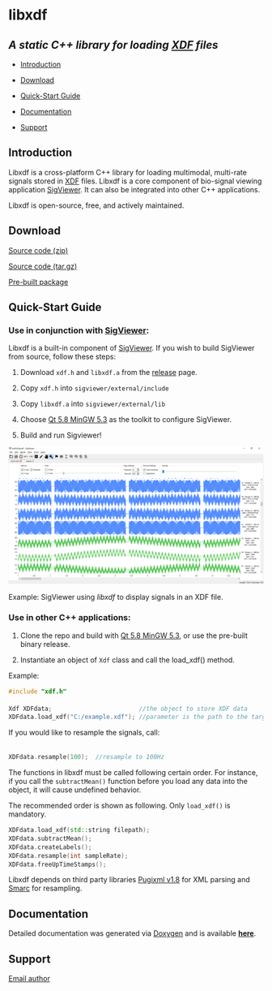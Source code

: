 # libxdf

## *A static C++ library for loading [XDF](https://github.com/sccn/xdf/wiki/Specifications "Extensible Data Format") files*



* [Introduction](#intro)

* [Download](#download)

* [Quick-Start Guide](#quick)

* [Documentation](#doc)

* [Support](#support)


## <a name="intro"></a>Introduction

Libxdf is a cross-platform C++ library for loading multimodal, multi-rate signals stored in [XDF](https://github.com/sccn/xdf/wiki/Specifications  "Extensible Data Format") files. 
Libxdf is a core component of bio-signal viewing application [SigViewer](https://github.com/cbrnr/sigviewer). It can also be integrated into other 
C++ applications. 

Libxdf is open-source, free, and actively maintained.


## <a name="download"></a>Download

[Source code (zip)](https://github.com/Yida-Lin/libxdf/archive/v0.9.zip)

[Source code (tar.gz)](https://github.com/Yida-Lin/libxdf/archive/v0.9.tar.gz)

[Pre-built package](https://github.com/Yida-Lin/libxdf/releases)

## <a name="quick"></a>Quick-Start Guide

### Use in conjunction with [SigViewer](https://github.com/cbrnr/sigviewer):

Libxdf is a built-in component of [SigViewer](https://github.com/cbrnr/sigviewer). If you wish to build SigViewer from source, follow these steps:

1. Download `xdf.h` and `libxdf.a` from the [release](https://github.com/Yida-Lin/libxdf/releases) page.

2. Copy `xdf.h` into `sigviewer/external/include`

3. Copy `libxdf.a` into `sigviewer/external/lib`

4. Choose [Qt 5.8 MinGW 5.3](https://www.qt.io/download-open-source/#section-2) as the toolkit to configure SigViewer.

5. Build and run Sigviewer!


![SigViewer using _libxdf_ to display signals in XDF files](docs/Example.png)

Example: SigViewer using _libxdf_ to display signals in an XDF file.

### Use in other C++ applications:

1. Clone the repo and build with [Qt 5.8 MinGW 5.3](https://www.qt.io/download-open-source/#section-2), or use the pre-built binary release.

2. Instantiate an object of `Xdf` class and call the load_xdf() method.

Example:

```C++
#include "xdf.h"

Xdf XDFdata;						//the object to store XDF data
XDFdata.load_xdf("C:/example.xdf");	//parameter is the path to the target XDF file
```

If you would like to resample the signals, call:

```C++

XDFdata.resample(100);	//resample to 100Hz

```

The functions in libxdf must be called following certain order. For instance, if you call the `subtractMean()` function before you load any data into 
the object, it will cause undefined behavior.

The recommended order is shown as following. Only `load_xdf()` is mandatory. 

```C++
XDFdata.load_xdf(std::string filepath);
XDFdata.subtractMean();
XDFdata.createLabels();
XDFdata.resample(int sampleRate);
XDFdata.freeUpTimeStamps();
```

Libxdf depends on third party libraries [Pugixml v1.8](http://pugixml.org/) for XML parsing and [Smarc](http://audio-smarc.sourceforge.net/) for resampling.

## <a name="doc"></a> Documentation
Detailed documentation was generated via [Doxygen](http://www.stack.nl/~dimitri/doxygen/index.html) and is available [**here**](docs/html/class_xdf.html).

## <a name="support"></a>Support

[Email author](mailto:ital_fazioli@hotmail.com "yida.lin@outlook.com")
